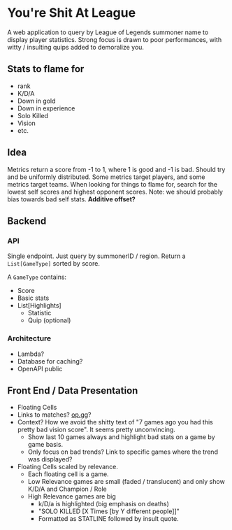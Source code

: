# You're Shit At League

A web application to query by League of Legends summoner name to display player statistics. Strong focus
is drawn to poor performances, with witty / insulting quips added to demoralize you.

## Stats to flame for

- rank
- K/D/A
- Down in gold
- Down in experience
- Solo Killed
- Vision
- etc.

## Idea

Metrics return a score from -1 to 1, where 1 is good and -1 is bad. Should try and be uniformly
distributed. Some metrics target players, and some metrics target teams. When looking for things to flame
for, search for the lowest self scores and highest opponent scores. Note: we should probably bias towards
bad self stats. **Additive offset?**

## Backend

### API

Single endpoint. Just query by summonerID / region. Return a `List[GameType]` sorted by score.

A `GameType` contains:
- Score
- Basic stats
- List[Highlights]
  - Statistic
  - Quip (optional)

### Architecture

- Lambda?
- Database for caching?
- OpenAPI public

## Front End / Data Presentation
- Floating Cells
- Links to matches? [op.gg](https://op.gg)?
- Context? How we avoid the shitty text of "7 games ago you had this pretty bad vision score". It  seems
  pretty unconvincing.
  - Show last 10 games always and highlight bad stats on a game by game basis.
  - Only focus on bad trends? Link to specific games where the trend was displayed?
- Floating Cells scaled by relevance.
  - Each floating cell is a game.
  - Low Relevance games are small (faded / translucent) and only show K/D/A and Champion / Role
  - High Relevance games are big
    - k/D/a is highlighted (big emphasis on deaths)
    - "SOLO KILLED [X Times [by Y different people]]"
    - Formatted as STATLINE followed by insult quote.
      
